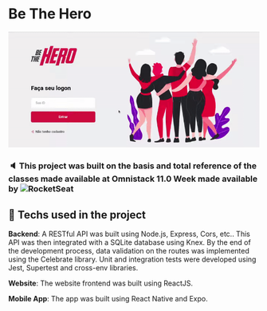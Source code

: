 # Be The Hero

![web gif](/screenshots/web.gif)

### :speaker: This project was built on the basis and total reference of the classes made available at Omnistack 11.0 Week made available by ![RocketSeat](https://rocketseat.com.br/)

## :straight_ruler: Techs used in the project

**Backend**: A RESTful API was built using Node.js, Express, Cors, etc.. This API was then integrated with a SQLite database using Knex. By the end of the development process, data validation on the routes was implemented using the Celebrate library. Unit and integration tests were developed using Jest, Supertest and cross-env libraries.

**Website**: The website frontend was built using ReactJS.

**Mobile App**: The app was built using React Native and Expo.
